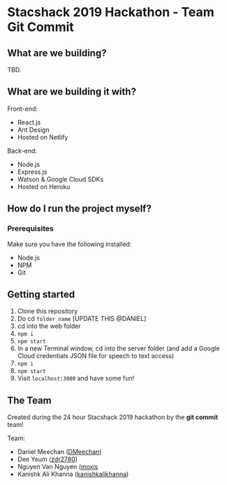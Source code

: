 # Stacshack 2019 Hackathon - Team Git Commit 

## What are we building?

TBD.

## What are we building it with?

Front-end:

- React.js
- Ant Design
- Hosted on Netlify

Back-end:

- Node.js
- Express.js
- Watson & Google Cloud SDKs
- Hosted on Heroku

## How do I run the project myself?

### Prerequisites

Make sure you have the following installed:

- Node.js
- NPM
- Git

## Getting started

1. Clone this repository
2. Do cd `folder name` [UPDATE THIS @DANIEL]
3. cd into the web folder
4. `npm i`
5. `npm start`
6. In a new Terminal window, cd into the server folder (and add a Google Cloud credentials JSON file for speech to text access)
7. `npm i`
8. `npm start`
9. Visit `localhost:3000` and have some fun!

## The Team

Created during the 24 hour Stacshack 2019 hackathon by the **git commit** team!

Team:

- Daniel Meechan ([DMeechan](https://github.com/DMeechan))
- Dee Yeum ([zdr2780](https://github.com/zdr2780))
- Nguyen Van Nguyen ([moxis](https://github.com/moxis)
- Kanishk Ali Khanna ([kanishkalikhanna](https://github.com/kanishkalikhanna))